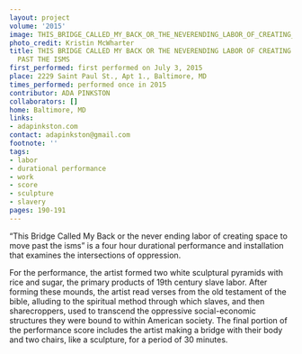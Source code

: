 ```yaml
---
layout: project
volume: '2015'
image: THIS_BRIDGE_CALLED_MY_BACK_OR_THE_NEVERENDING_LABOR_OF_CREATING_SPACE_TO_MOVE_PAST_THE_ISMS.jpg
photo_credit: Kristin McWharter
title: THIS BRIDGE CALLED MY BACK OR THE NEVERENDING LABOR OF CREATING SPACE TO MOVE
  PAST THE ISMS
first_performed: first performed on July 3, 2015
place: 2229 Saint Paul St., Apt 1., Baltimore, MD
times_performed: performed once in 2015
contributor: ADA PINKSTON
collaborators: []
home: Baltimore, MD
links:
- adapinkston.com
contact: adapinkston@gmail.com
footnote: ''
tags:
- labor
- durational performance
- work
- score
- sculpture
- slavery
pages: 190-191
---
```


“This Bridge Called My Back or the never ending labor of creating space to move past the isms” is a four hour durational performance and installation that examines the intersections of oppression.

For the performance, the artist formed two white sculptural pyramids with rice and sugar, the primary products of 19th century slave labor. After forming these mounds, the artist read verses from the old testament of the bible, alluding to the spiritual method through which slaves, and then sharecroppers, used to transcend the oppressive social-economic structures they were bound to within American society. The final portion of the performance score includes the artist making a bridge with their body and two chairs, like a sculpture, for a period of 30 minutes.
